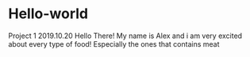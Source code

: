 # Hello-world
Project 1 2019.10.20
Hello There! My name is Alex and i am very excited about every type of food!
Especially the ones that contains meat
